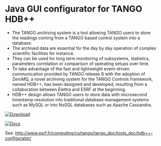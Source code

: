 # Java GUI configurator for TANGO HDB++

 - The TANGO archiving system is a tool allowing TANGO users to store the readings coming from a TANGO based control system into a database.
 - The archived data are essential for the day by day operation of complex scientific facilities for instance.
 - They can be used for long term monitoring of subsystems, statistics, parameters correlation or comparison of operating setups over time.
 - To take advantage of the fast and lightweight event-driven communication provided by TANGO release 8 with the adoption of ZeroMQ,
	    a novel archiving system for the TANGO Controls framework, named HDB++, has been designed and developed,
	    resulting from a collaboration between Elettra and ESRF at the beginning.
 - HDB++ design allows TANGO users to store data with microsecond timestamp resolution into traditional database management systems
	    such as MySQL or into NoSQL databases such as Apache Cassandra. 



[ ![Download](https://api.bintray.com/packages/tango-controls/maven/hdbpp-configurator/images/download.svg) ](https://bintray.com/tango-controls/maven/hdbpp-configurator/_latestVersion)


[![Docs](https://img.shields.io/badge/Latest-Docs-orange.svg)](//www.esrf.fr/computing/cs/tango/tango_doc/tools_doc/hdb++-configurator/index.html)


See:
http://www.esrf.fr/computing/cs/tango/tango_doc/tools_doc/hdb++-configurator/
